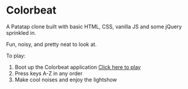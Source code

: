 # Colorbeat
A Patatap clone built with basic HTML, CSS, vanilla JS and some jQuery sprinkled in. 

Fun, noisy, and pretty neat to look at.

To play:
1) Boot up the Colorbeat application [Click here to play](https://connorjaymesmcg.github.io/Colorbeat/ "Colorbeat")
2) Press keys A-Z in any order
3) Make cool noises and enjoy the lightshow
